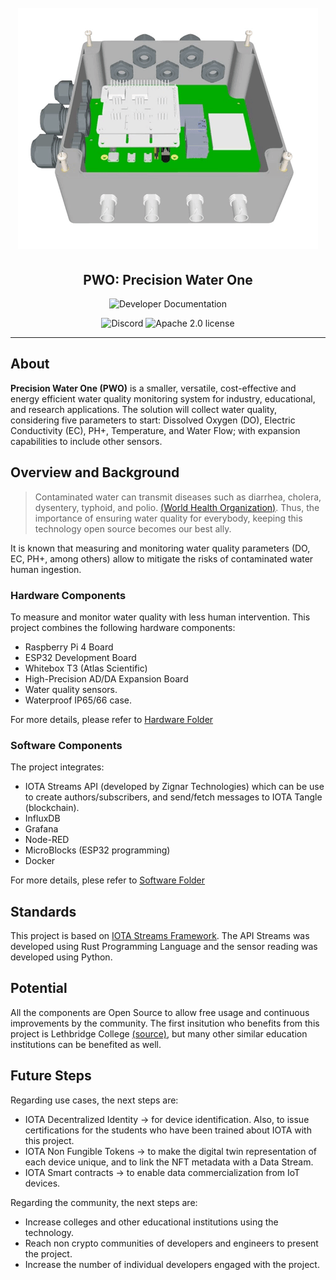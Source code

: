 <h1 align="center">
  <br>
  <img src="pwo.gif"></a>
</h1>

<h2 align="center">PWO: Precision Water One</h2>

<p align="center">
    <a href="https://www.whiteboxes.ch/docs/tentacle/t3-mkII/#/" style="text-decoration:none;">
    <img src="https://img.shields.io/badge/Documentation%20portal-blue.svg?style=for-the-badge"
         alt="Developer Documentation">
      </p>
<p align="center">
  <a href="https://discord.gg/sEQ7AyPE" style="text-decoration:none;"><img src="https://img.shields.io/badge/Discord-9cf.svg?logo=discord" alt="Discord"></a>
    <a href="https://github.com/Zignar-Technologies/DTag-DAO/blob/main/LICENSE" style="text-decoration:none;"><img src="https://img.shields.io/github/license/iotaledger/iota.c.svg" alt="Apache 2.0 license"></a>
</p>

---

## About
**Precision Water One (PWO)** is a smaller, versatile, cost-effective and energy efficient water quality monitoring system for industry, educational, and research applications. The solution will collect water quality, considering five parameters to start: Dissolved Oxygen (DO), Electric Conductivity (EC), PH+, Temperature, and Water Flow; with expansion capabilities to include other sensors.

## Overview and Background

> Contaminated water can transmit diseases such as diarrhea, cholera, dysentery, typhoid, and polio. [(World Health Organization)](https://www.who.int/news-room/fact-sheets/detail/drinking-water#:~:text=Key%20facts,at%20least%20a%20basic%20service.). Thus, the importance of ensuring water quality for everybody, keeping this technology open source becomes our best ally.

It is known that measuring and monitoring water quality parameters (DO, EC, PH+, among others) allow to mitigate the risks of contaminated water human ingestion.

### Hardware Components
To measure and monitor water quality with less human intervention. This project combines the following hardware components:

* Raspberry Pi 4 Board
* ESP32 Development Board
* Whitebox T3 (Atlas Scientific)
* High-Precision AD/DA Expansion Board 
* Water quality sensors.
* Waterproof IP65/66 case.

For more details, please refer to [Hardware Folder](https://github.com/zignartech/iotadd-pwo/tree/main/hardware)

### Software Components
The project integrates: 
* IOTA Streams API (developed by Zignar Technologies) which can be use to create authors/subscribers, and send/fetch messages to IOTA Tangle (blockchain).
* InfluxDB
* Grafana
* Node-RED
* MicroBlocks (ESP32 programming)
* Docker

For more details, plese refer to [Software Folder](https://github.com/zignartech/iotadd-pwo/tree/main/software)

## Standards

This project is based on [IOTA Streams Framework](https://www.iota.org/solutions/streams). The API Streams was developed using Rust Programming Language and the sensor reading was developed using Python. 

## Potential
All the components are Open Source to allow free usage and continuous improvements by the community. The first insitution who benefits from this project is Lethbridge College [(source)](https://blog.zignar.tech/research-collaboration-agreement-196051f3c3e6), but many other similar education institutions can be benefited as well.

## Future Steps

Regarding use cases, the next steps are:
* IOTA Decentralized Identity → for device identification. Also, to issue certifications for the students who have been trained about IOTA with this project.
* IOTA Non Fungible Tokens → to make the digital twin representation of each device unique, and to link the NFT metadata with a Data Stream.
* IOTA Smart contracts → to enable data commercialization from IoT devices.

Regarding the community, the next steps are:
* Increase colleges and other educational institutions using the technology.
* Reach non crypto communities of developers and engineers to present the project.
* Increase the number of individual developers engaged with the project.
